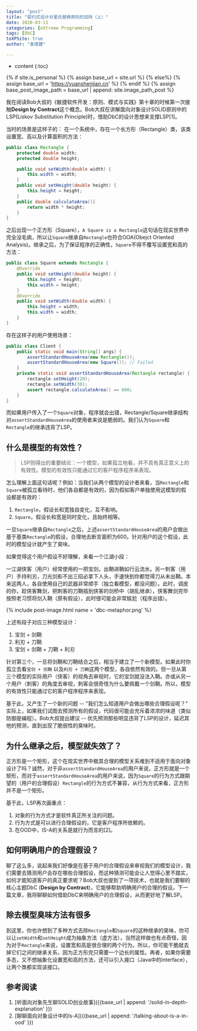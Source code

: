 ```yaml
---
layout: "post"
title: "契约式设计对里氏替换原则的加持（上）"
date: 2020-03-11
categories: [eXtreme Programming]
tags: [DbC]
toXPSite: true
author: "袁慎建"

---
```


* content
{:toc}


{% if site.is_personal %}
{% assign base_url = site.url %}
{% else%}
{% assign base_url = 'https://yuanshenjian.cn' %}
{% endif %}
{% assign base_post_image_path = base_url | append: site.image_path_post %}

<!--brief-->
我在阅读Bob大叔的《敏捷软件开发：原则、模式与实践》第十章的时候第一次接触**Design by Contract**这个概念。Bob大叔在讲解面向对象设计SOLID原则中的LSP(Liskov Substitution Principle)时，借助DbC的设计思想来支撑LSP[1]。
<!--brief-->

当时的场景是这样子的：
在一个系统中，存在一个长方形（Rectangle）类，该类设置宽、高以及计算面积的方法：


```java
public class Rectangle {
    protected double width;
    protected double height;

    public void setWidth(double width) {
        this.width = width;
    }
    public void setHeight(double height) {
        this.height = height;
    }
    public double calculateArea(){
        return width * height;
    }
}
```

之后出现一个正方形（Square），`A Square is a Rectangle`这句话在现实世界中完全没毛病，所以让`Square`继承自`Rectangle`也符合OOA(Obejct Oriented Analysis)。继承之后，为了保证程序的正确性，`Square`不得不覆写设置宽和高的方法：

```java
public class Square extends Rectangle {
    @Override
    public void setHeight(double height) {
        this.height = height;
        this.width = height;
    }
    @Override
    public void setWidth(double width) {
        this.height = width;
        this.width = width;
    }
}
```

存在这样子的用户使用场景：

```java
public class Client {
    public static void main(String[] args) {
        assertStandardHouseArea(new Rectangle());
        assertStandardHouseArea(new Square()); // Failed
    }
    private static void assertStandardHouseArea(Rectangle rectangle) {
        rectangle.setHeight(20);
        rectangle.setWidth(30);
        assert rectangle.calculateArea() == 600;
    }
}
```

而如果用户传入了一个`Square`对象，程序就会出错，Rectangle/Square继承结构对`assertStandardHouseArea`的使用者来说是脆弱的。我们认为`Square`和`Rectangle`的继承违背了LSP。



## 什么是模型的有效性？
> LSP则得出的重要结论：一个模型，如果孤立地看，并不具有真正意义上的有效性。模型的有效性只能通过它的客户程序程序来表现。

怎么理解上面这句话呢？例如：当我们从两个模型的设计者来看，当`Rectangle`和`Square`被孤立看待时，他们各自都是有效的，因为假如客户单独使用这模型的假设都是有效的：

1. `Rectangle`，假设长和宽独自变化，互不影响。
2. `Square`，假设长和宽是同时变化，且始终相等。

一旦`Square`继承自`Rectangle`之后，上述`assertStandardHouseArea`的用户会做出基于基类`Rectangle`的假设，合理地去断言面积为600。针对用户的这个假设，此时的模型设计就产生了臭味。


如果觉得这个用户假设不好理解，来看一个江湖小段：


一江湖侠客（用户）经常使用的一把宝剑，出鞘进鞘如行云流水。另一刺客（用户）手持利刃，刀光剑影不出三招必拿下人头，手速快到你都觉得刀从未出鞘。本来这两人，各自使用自己的武器非常顺手（独立看模型，都没问题）。此时，调皮的你，趁侠客舞剑，把刺客的刀鞘插到侠客的剑桥中（胡乱继承），侠客舞剑完毕按照老习惯将剑入鞘（原有假设），此时很可能会非常尴尬（程序出错）。

{% include post-image.html name = 'dbc-metaphor.png' %}

上述有段子对应三种模型设计：

1. 宝剑 + 剑鞘
2. 利刃 + 刀鞘
3. 宝剑 + 剑鞘 + 刀鞘 + 利刃

针对第三个，一旦将剑鞘和刀鞘结合之后，相当于建立了一个新模型。如果此时你孤立去看`宝剑 + 剑鞘` 以及`利刃 + 刀鞘`这两个模型，各自依然有效的。但一旦从第三个模型的实际用户（侠客）的视角去审视时，它的宝剑就没法入鞘。亦或从另一个用户（刺客）的角度去审视，刺客会很奇怪为什么要佩戴一个剑鞘。所以，模型的有效性只能通过它的客户程序程序来表现。


基于此，又产生了一个新的问题 -- "我们怎么知道用户会做出哪些合理假设呢？" 实际上，如果我们试图去预测所有的假设，代码很可能会充斥着浓浓的味道（类似防御是编程）。Bob大叔提出建议 -- 优先预测那些明显违背了LSP的设计，延迟其他的预测，直到出现了脆弱性的臭味时。



## 为什么继承之后，模型就失效了？
正方形是一个矩形，这个在现实世界中极其合理的模型关系难到不适用于面向对象设计了吗？诚然，对于非`assertStandardHouseArea`的用户来说，正方形就是一个矩形，而对于`assertStandardHouseArea`的用户来说，因为`Square`的行为方式跟期望的（用户的合理假设）`Rectangle`的行为方式不兼容，从行为方式来看，正方形并不是一个矩形。

基于此，LSP再次画重点：

1. 对象的行为方式才是软件真正所关注的问题。
2. 行为方式是可以进行合理假设的，它是客户程序所依赖的。
3. 在OOD中，IS-A的关系是就行为而言的[2]。



## 如何明确用户的合理假设？
聊了这么多，说起来我们好像是在基于用户的合理假设来审视我们的模型设计，我们需要去猜测用户会存在哪些合理假设，而这种猜测可能会让人觉得心里不踏实，如何才能知道客户的真正要求呢？Bob大叔也提到了一项技术，也就是我们要聊的核心主题DbC (**Design by Contract**)，它能够帮助明确用户的合理的假设。下一篇文章，我将聊聊如何借助DbC来明确用户的合理假设，从而更好地了解LSP。



## 除去模型臭味方法有很多
到这里，你也许想到了多种方式去除`Rectangle`和`Square`的这种继承的臭味，你可以让`setWidth`和`setHeight`成为抽象方法（虚方法），当然这样做也有点奇怪，因为对于`Rectangle`来说，设置宽和高是很合理的两个行为。所以，你可能干脆就去掉它们之间的继承关系，因为正方形完只需要一个边长的属性。再者，如果你需要多态，又不想抽象化设置宽和高的方法，还可以引入接口（Java中的interface），让两个类都实现该接口。



## 参考阅读

1. [听面向对象先生聊SOLID创业故事]({{base_url | append: '/solid-in-depth-explanation' }})
2. [聊聊面向对象设计中的Is-A]({{base_url | append: '/talking-about-is-a-in-ood' }})

